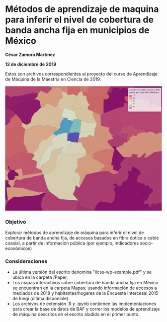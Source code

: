 # Métodos de aprendizaje de maquina para inferir el nivel de cobertura de banda ancha fija en municipios  de México

**César Zamora Martínez**

**12 de diciembre de 2019**

Estos son archivos correspondientes al proyecto del curso de Aprendizaje de Máquina de la Maestría en Ciencia de 2019.

![Penetración de banda ancha por cada 100 habitantes en Ciudad de México, a Junio 2018](Paper/images/pen_habs_cdmx.png)

### Objetivo

Explorar métodos de aprendizaje de máquina para inferir el nivel de cobertura de banda ancha fija, de accesos basados en fibra óptica o cable coaxial, a partir de información pública (por ejemplo, indicadores socio-económicos)

### Consideraciones

* La última versión del escrito denomina "ilcss-wp-example.pdf" y se ubica en la carpeta /Paper,
* Los mapas interactivos sobre cobertura de banda ancha fija en México se encuentran en la carpeta Mapas; usando información de accesos a mediados de 2018 y habitantes/hogares de la Encuesta Intercesal 2015 de Inegi (última disponible).
* Los archivos de extensión .R y .ipynb contienen las implementaciones para crear la base de datos de BAF y correr los modelos de aprendizaje de máquina descritos en el escrito aludido en el primer punto.
